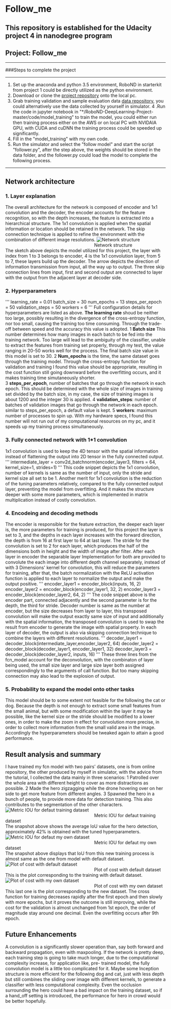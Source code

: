 # Follow_me
This repository is established for the Udacity project 4 in nanodegree program
---
## Project: Follow_me

---


###Steps to complete the project

---

1. Set up the anaconda and python 3.5 environment, RoboND in starterkit from project 1 could be directly utilized as the python environment.
2. Download or clone the [project repository](https://github.com/udacity/RoboND-DeepLearning-Project.git) onto the local pc.  
3. Grab training validation and sample evaluation data [data repository](https://s3-us-west-1.amazonaws.com/udacity-robotics/Deep+Learning+Data/Lab), you could alternatively use the data collected by yourself in simulator.
4 .Run the code in jupyter notebook in "*/RoboND-DeepLearning-Project-master/code/model_training" to train the model, you could either run then training process either on the AWS or on local PC with NVIDAIA GPU, with CUDA and cuDNN the training process could be speeded up significantly.
5. Fill in the "model_training" with my own code. 
6. Run the simulator and select the "follow model" and start the script "follower.py", after the step above, the weights should be stored in the data folder, and the follower.py could load the model to complete the following process.

---

## Network architecture 
### 1. Layer explanation
The overall architecture for the network is composed of encoder and 1x1 convolution and the decoder, the encoder accounts for the feature recognition, so with the depth increases, the feature is extracted into a hierarchical  structure. The 1x1 convolution is applied when the spatial  information or location should be retained in the network. The skip connection technique is applied to refine the environment with the combination of different image resolutions.
![Network structure](network_structure.jpg)
<br />&emsp; &emsp;  &emsp;  &emsp; &emsp; &emsp;  &emsp;  &emsp; &emsp; &emsp;  &emsp;  &emsp;&emsp; &emsp;  &emsp;  &emsp;Network structure<br />
The sketch above depicts the model utilized for this project, the layer with index from 1 to 3 belongs to encoder, 4 is the 1x1 convolution layer, from 5 to 7, these layers build up the decoder. The arrow depicts the direction of information transmission from input, all the way up to output. The three skip connection lines from input, first and second output are connected to layer with the output from the adjacent layer at decoder side.
### 2. Hyperparameters
'''
learning_rate = 0.01
batch_size = 30
num_epochs = 13
steps_per_epoch = 50
validation_steps = 50
workers = 6
'''
Full configuration details for hyperparameters are listed as above. 
<b>The learning rate</b> shoud be neither too large, possibly resulting in the divergence of the cross-entropy function, nor too small, causing the training too time consuming. Through the trade-off between speed and the accuracy this value is adopted.
1 <b>Batch size</b> This number determines how many images in each batch to be fed into the training network. Too large will lead to the ambiguity of the classifier, unable to extract the features from training set properly, through my test, the value ranging in 20-50 works well  for the process. The final batch size value in this model is set to 30. 
2 <b>Num_epochs</b> is the time, the same dataset goes through the training model. Through the cross-entropy function for validation and training I found this value should be appropriate, resulting in the cost function still going downward before the overfitting occurs, and it makes training time simutaneously shorter.  
3 <b>steps_per_epoch</b>, number of batches that go through the network in each epoch. This should be determined with the whole size of images in training set divided by the batch size, in my case, the size of training images is about 1200 and the integer 30 is applied.
4 <b>validation_steps</b>: number of batches of validation images that go through the network in each epoch. similar to steps_per_epoch, a default value is kept.
5 <b>workers</b>: maximum number of processes to spin up. With my hardware specs, I found this number will not run out of my computational resources on my pc, and it speeds up my training process simultaneously.
### 3. Fully connected network with 1*1 convolution 
1x1 convolution is used to keep the 4D tensor with the spatial information instead of flattening the output into 2D tensor in the fully connected output.
'''
    intermediate_layer = conv2d_batchnorm(encoder_layer3, filters = 64, kernel_size=1, strides=1)
'''
This code snippet depicts the 1x1 convolution, number of kernels is same as the number of input, only the stride and kernel size all set to be 1.
Another merit for 1x1 convolution is the reduction of the tuning parameters relatively, compared to the fully connected output layer, preventing the model from overfitting. And it makes the structure deeper with some more parameters, which is implemented in matrix multiplication instead of costly convolution. 

### 4. Encodeing and decoding methods
The encoder is responsible for the feature extraction, the deeper each layer is, the more parameters for training is produced, for this project the layer is set to 3, and the depths in each layer increases with the forward direction, the depth is from 16 at first layer to 64 at last layer. The stride for the convolution is set to 2 for each layer, which produces the half of the dimensions both in height and the width of image after filter. After each layer in encoder the separable layer Implementation for both are provided to convolute the each image into different depth channel separately, instead of with 3 Dimensions' kernel for convolution, this will reduce the parameters for training, after that, the batch normalization with the ReLU activation function is applied to each layer to normalize the output and make the output positive.
'''
    encoder_layer1 = encoder_block(inputs, 16, 2)   
    encoder_layer2 = encoder_block(encoder_layer1, 32, 2)
    encoder_layer3 = encoder_block(encoder_layer2, 64, 2)
'''
 The code snippet above is the encoder part, connected adjacently and the second parameter is for the depth, the third for stride.
Decoder number is same as the number at encoder, but the size decreases from layer to layer, this transposed convolution will make the output exactly same size of input and additionally with the spatial information, the transposed convolution is used to swap the result from encoder to generate the image with spatial property. In each layer of decoder, the output is also via skipping connection technique to combine the layers with different resolutions.
'''
    decoder_layer1 = decoder_block(intermediate_layer,encoder_layer2, 64)
    decoder_layer2 = decoder_block(decoder_layer1, encoder_layer1, 32)
    decoder_layer3 = decoder_block(decoder_layer2, inputs, 16)
'''
These three lines from the fcn_model account for the deconvolution,  with the combinaton of layer being used,  the small size layer and large size layer both assigned correspondingly to the arguments of call function. But too many skipping connection may also lead to the explosion of output.
### 5. Probability to expand the model onto other tasks
This model should be to some extent not feasible for the following the cat or dog. Because the depth is not enough to extract some small features from the small animal, but with some modification within the layer it may be possible, like the kernel size or the stride should be modified to a lower ones, in order to make the zoom in effect for convolution more precise,  in order to collect more information from the small valid area in the image. Accordingly the hyperparameters should be tweaked again to attain a good performance.

## Result analysis and summary 
I have trained my fcn model with two pairs' datasets, one is from online repository, the other produced by myself in simulator, with the advice from the tutorial, I collected the data mainly in three scenarios:
1 Patrolled over the whole area with different height to cover as more distractions as possible.
2 Made the hero zigzagging while the drone hovering over on her side to get more feature from different angles.
3 Spawned the hero in a bunch of people, to provide more data for detection training. This also contributes to the segmentation of the other characters.
![Metric IOU for defaut training dataset](metric_training_with_default_data.jpg)
<br />&emsp; &emsp;  &emsp;  &emsp; &emsp; &emsp;  &emsp;  &emsp; &emsp; &emsp;  &emsp;  &emsp;&emsp; &emsp;  &emsp;  &emsp;Metric IOU for defaut training dataset<br />
The snapshot above shows the average IoU value for the hero detection, approximately 42% is obtained with the tuned hyperparameters.
![Metric IOU for defaut my own dataset](metric_training_with_my_own_data.jpg)
<br />&emsp; &emsp;  &emsp;  &emsp; &emsp; &emsp;  &emsp;  &emsp; &emsp; &emsp;  &emsp;  &emsp;&emsp; &emsp;  &emsp;  &emsp;Metric IOU for defaut my own dataset<br />
The snapshot above displays that IoU from this new training process is almost same as the one from model with default dataset.
![Plot of cost with default dataset](plot_traning_with_my_default_data.jpg)
<br />&emsp; &emsp;  &emsp;  &emsp; &emsp; &emsp;  &emsp;  &emsp; &emsp; &emsp;  &emsp;  &emsp;&emsp; &emsp;  &emsp;  &emsp;Plot of cost with default dataset<br />
This is the plot corresponding to the training with default dataset.
![Plot of cost with my own dataset](plot_traning_with_my_default_data.jpg)
<br />&emsp; &emsp;  &emsp;  &emsp; &emsp; &emsp;  &emsp;  &emsp; &emsp; &emsp;  &emsp;  &emsp;&emsp; &emsp;  &emsp;  &emsp;Plot of cost with my own dataset<br />
This last one is the plot corresponding to the new dataset. The cross function for training decreases rapidly after the first epoch and then slowly with more epochs, but it proves the outcome is still improving, while the cost for the validation is almost unchanged from 1st epoch, the order of magnitude stay around one decimal. Even the overfitting occurs after 9th epoch.
## Future Enhancements	
A convolution is a significantly slower operation than, say both forward and backward propagation, even with maxpooling. If the network is pretty deep, each training step is going to take much longer, due to the computational complexity increase, for application like, pre- trained model, the fully convolution model is a little too complicated for it.
Maybe some Inception structure is more efficient for the following dog and cat, just with less depth but still combines the sliding over image with different kernels, to generate a classifier with less computational complexity.
Even the occlusion surrounding the hero could have a bad impact on the training dataset, so if a hand_off setting is introduced, the performance for hero in crowd would be better hopefully.
